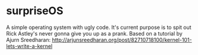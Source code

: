 surpriseOS
==========

A simple operating system with ugly code.
It's current purpose is to spit out Rick Astley's never gonna give you up as a prank.
Based on a tutorial by Ajurn Sreedharan: http://arjunsreedharan.org/post/82710718100/kernel-101-lets-write-a-kernel
